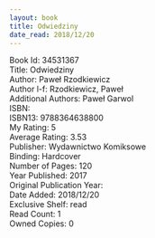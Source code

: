 ```yaml
---
layout: book
title: Odwiedziny
date_read: 2018/12/20
---
```


Book Id: 34531367<br />
Title: Odwiedziny<br />
Author: Paweł Rzodkiewicz<br />
Author l-f: Rzodkiewicz, Paweł<br />
Additional Authors: Paweł Garwol<br />
ISBN: <br />
ISBN13: 9788364638800<br />
My Rating: 5<br />
Average Rating: 3.53<br />
Publisher: Wydawnictwo Komiksowe <br />
Binding: Hardcover<br />
Number of Pages: 120<br />
Year Published: 2017<br />
Original Publication Year: <br />
Date Added: 2018/12/20<br />
Exclusive Shelf: read<br />
Read Count: 1<br />
Owned Copies: 0<br />

